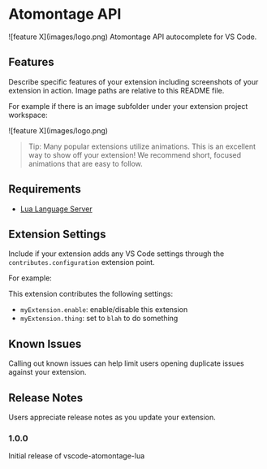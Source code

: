 # Atomontage API

\!\[feature X\]\(images/logo.png\)
Atomontage API autocomplete for VS Code.

## Features

Describe specific features of your extension including screenshots of your extension in action. Image paths are relative to this README file.

For example if there is an image subfolder under your extension project workspace:

\!\[feature X\]\(images/logo.png\)

> Tip: Many popular extensions utilize animations. This is an excellent way to show off your extension! We recommend short, focused animations that are easy to follow.

## Requirements

* [Lua Language Server](https://marketplace.visualstudio.com/items?itemName=sumneko.lua)

## Extension Settings

Include if your extension adds any VS Code settings through the `contributes.configuration` extension point.

For example:

This extension contributes the following settings:

* `myExtension.enable`: enable/disable this extension
* `myExtension.thing`: set to `blah` to do something

## Known Issues

Calling out known issues can help limit users opening duplicate issues against your extension.

## Release Notes

Users appreciate release notes as you update your extension.

### 1.0.0

Initial release of vscode-atomontage-lua

